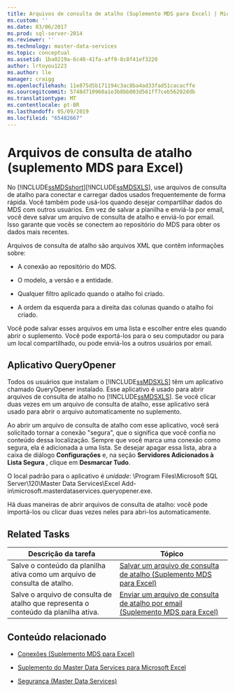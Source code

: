 ```yaml
---
title: Arquivos de consulta de atalho (Suplemento MDS para Excel) | Microsoft Docs
ms.custom: ''
ms.date: 03/06/2017
ms.prod: sql-server-2014
ms.reviewer: ''
ms.technology: master-data-services
ms.topic: conceptual
ms.assetid: 1ba0219a-6c40-41fa-aff9-8c8f41ef3220
author: lrtoyou1223
ms.author: lle
manager: craigg
ms.openlocfilehash: 11e875d5b171194c3ac8ba4ad33fad51cacacffe
ms.sourcegitcommit: 5748d710960a1e3b8bb003d561ff7ceb56202ddb
ms.translationtype: MT
ms.contentlocale: pt-BR
ms.lasthandoff: 05/09/2019
ms.locfileid: "65482667"
---
```

# <a name="shortcut-query-files-mds-add-in-for-excel"></a>Arquivos de consulta de atalho (suplemento MDS para Excel)
  No [!INCLUDE[ssMDSshort](../../includes/ssmdsshort-md.md)][!INCLUDE[ssMDSXLS](../../includes/ssmdsxls-md.md)], use arquivos de consulta de atalho para conectar e carregar dados usados frequentemente de forma rápida. Você também pode usá-los quando desejar compartilhar dados do MDS com outros usuários. Em vez de salvar a planilha e enviá-la por email, você deve salvar um arquivo de consulta de atalho e enviá-lo por email. Isso garante que vocês se conectem ao repositório do MDS para obter os dados mais recentes.  
  
 Arquivos de consulta de atalho são arquivos XML que contêm informações sobre:  
  
-   A conexão ao repositório do MDS.  
  
-   O modelo, a versão e a entidade.  
  
-   Qualquer filtro aplicado quando o atalho foi criado.  
  
-   A ordem da esquerda para a direita das colunas quando o atalho foi criado.  
  
 Você pode salvar esses arquivos em uma lista e escolher entre eles quando abrir o suplemento. Você pode exportá-los para o seu computador ou para um local compartilhado, ou pode enviá-los a outros usuários por email.  
  
## <a name="queryopener-application"></a>Aplicativo QueryOpener  
 Todos os usuários que instalam o [!INCLUDE[ssMDSXLS](../../includes/ssmdsxls-md.md)] têm um aplicativo chamado QueryOpener instalado. Esse aplicativo é usado para abrir arquivos de consulta de atalho no [!INCLUDE[ssMDSXLS](../../includes/ssmdsxls-md.md)]. Se você clicar duas vezes em um arquivo de consulta de atalho, esse aplicativo será usado para abrir o arquivo automaticamente no suplemento.  
  
 Ao abrir um arquivo de consulta de atalho com esse aplicativo, você será solicitado tornar a conexão "segura", que o significa que você confia no conteúdo dessa localização. Sempre que você marca uma conexão como segura, ela é adicionada a uma lista. Se desejar apagar essa lista, abra a caixa de diálogo **Configurações** e, na seção **Servidores Adicionados à Lista Segura** , clique em **Desmarcar Tudo**.  
  
 O local padrão para o aplicativo é *unidade*: \Program Files\Microsoft SQL Server\120\Master Data Services\Excel Add-in\microsoft.masterdataservices.queryopener.exe.  
  
 Há duas maneiras de abrir arquivos de consulta de atalho: você pode importá-los ou clicar duas vezes neles para abri-los automaticamente.  
  
## <a name="related-tasks"></a>Related Tasks  
  
|Descrição da tarefa|Tópico|  
|----------------------|-----------|  
|Salve o conteúdo da planilha ativa como um arquivo de consulta de atalho.|[Salvar um arquivo de consulta de atalho &#40;Suplemento MDS para Excel&#41;](save-a-shortcut-query-file-mds-add-in-for-excel.md)|  
|Salve o arquivo de consulta de atalho que representa o conteúdo da planilha ativa.|[Enviar um arquivo de consulta de atalho por email &#40;Suplemento MDS para Excel&#41;](email-a-shortcut-query-file-mds-add-in-for-excel.md)|  
  
## <a name="related-content"></a>Conteúdo relacionado  
  
-   [Conexões &#40;Suplemento MDS para Excel&#41;](connections-mds-add-in-for-excel.md)  
  
-   [Suplemento do Master Data Services para Microsoft Excel](master-data-services-add-in-for-microsoft-excel.md)  
  
-   [Segurança &#40;Master Data Services&#41;](../security-master-data-services.md)  
  
  
